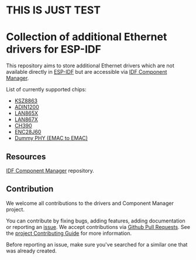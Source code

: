 # THIS IS JUST TEST

# Collection of additional Ethernet drivers for ESP-IDF

This repository aims to store additional Ethernet drivers which are not available directly in [ESP-IDF](https://github.com/espressif/esp-idf) but are accessible via [IDF Component Manager](https://components.espressif.com/).

List of currently supported chips:

- [KSZ8863](ksz8863/README.md)
- [ADIN1200](adin1200/README.md)
- [LAN865X](lan865x/README.md)
- [LAN867X](lan867x/README.md)
- [CH390](ch390/README.md)
- [ENC28J60](enc28j60/README.md)
- [Dummy PHY (EMAC to EMAC)](eth_dummy_phy/README.md)

## Resources

[IDF Component Manager](https://github.com/espressif/idf-component-manager) repository.

## Contribution

We welcome all contributions to the drivers and Component Manager project.

You can contribute by fixing bugs, adding features, adding documentation or reporting an [issue](https://github.com/espressif/esp-eth-drivers/issues). We accept contributions via [Github Pull Requests](https://docs.github.com/en/pull-requests/collaborating-with-pull-requests/proposing-changes-to-your-work-with-pull-requests/about-pull-requests). See the [project Contributing Guide](CONTRIBUTING.md) for more information.

Before reporting an issue, make sure you've searched for a similar one that was already created.
